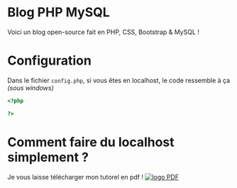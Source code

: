 # Blog PHP MySQL
Voici un blog open-source fait en PHP, CSS, Bootstrap &amp; MySQL !

# Configuration
Dans le fichier `config.php`, si vous êtes en localhost, le code ressemble à ça *(sous windows)*
```php
<?php

?>
```
# Comment faire du localhost simplement ?
Je vous laisse télécharger mon tutorel en pdf !
<a href="" target="_blank"><img style="widht: 60%;" src="https://cdn.discordapp.com/attachments/914271938359210045/1008477462352646296/36C3-PDF-encryption-featured2.jpg" alt="logo PDF"></a>
